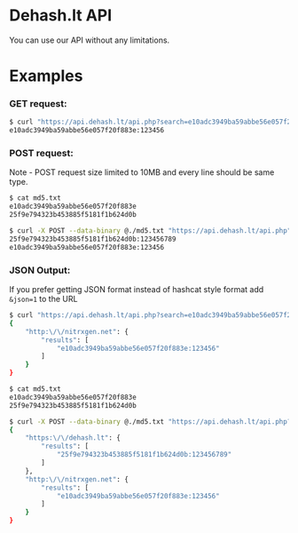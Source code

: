 # Dehash.lt API

You can use our API without any limitations.


# Examples

### GET request:
```bash
$ curl "https://api.dehash.lt/api.php?search=e10adc3949ba59abbe56e057f20f883e"
e10adc3949ba59abbe56e057f20f883e:123456
````

### POST request:  
Note - POST request size limited to 10MB and every line should be same type.
```bash
$ cat md5.txt
e10adc3949ba59abbe56e057f20f883e
25f9e794323b453885f5181f1b624d0b

$ curl -X POST --data-binary @./md5.txt "https://api.dehash.lt/api.php"
25f9e794323b453885f5181f1b624d0b:123456789
e10adc3949ba59abbe56e057f20f883e:123456
```


### JSON Output:
If you prefer getting JSON format instead of hashcat style format add `&json=1` to the URL

```bash
$ curl "https://api.dehash.lt/api.php?search=e10adc3949ba59abbe56e057f20f883e&json=1"
{
    "http:\/\/nitrxgen.net": {
        "results": [
            "e10adc3949ba59abbe56e057f20f883e:123456"
        ]
    }
}
```
```bash
$ cat md5.txt
e10adc3949ba59abbe56e057f20f883e
25f9e794323b453885f5181f1b624d0b

$ curl -X POST --data-binary @./md5.txt "https://api.dehash.lt/api.php?json=1"
{
    "https:\/\/dehash.lt": {
        "results": [
            "25f9e794323b453885f5181f1b624d0b:123456789"
        ]
    },
    "http:\/\/nitrxgen.net": {
        "results": [
            "e10adc3949ba59abbe56e057f20f883e:123456"
        ]
    }
}
